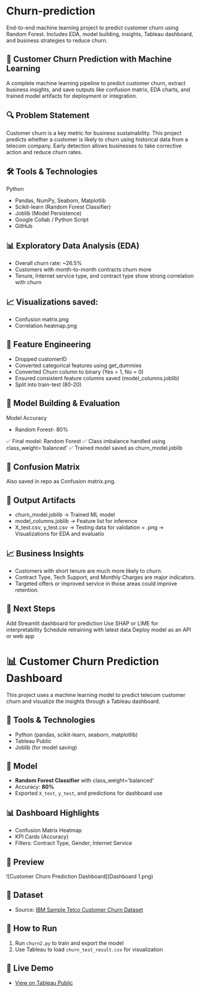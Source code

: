 # Churn-prediction
End-to-end machine learning project to predict customer churn using Random Forest. Includes EDA, model building, insights, Tableau dashboard, and business strategies to reduce churn.

## 🧠 Customer Churn Prediction with Machine Learning
A complete machine learning pipeline to predict customer churn, extract business insights, and save outputs like confusion matrix, EDA charts, and trained model artifacts for deployment or integration.

## 🔍 Problem Statement
Customer churn is a key metric for business sustainability. This project predicts whether a customer is likely to churn using historical data from a telecom company. Early detection allows businesses to take corrective action and reduce churn rates.

## 🛠️ Tools & Technologies
Python

- Pandas, NumPy, Seaborn, Matplotlib
- Scikit-learn (Random Forest Classifier)
- Joblib (Model Persistence)
- Google Collab / Python Script
- GitHub

## 📊 Exploratory Data Analysis (EDA)
- Overall churn rate: ~26.5%
- Customers with month-to-month contracts churn more
- Tenure, Internet service type, and contract type show strong correlation with churn

## 📈 Visualizations saved:
- Confusion matrix.png
- Correlation heatmap.png

## 🔧 Feature Engineering
- Dropped customerID
- Converted categorical features using get_dummies
- Converted Churn column to binary (Yes = 1, No = 0)
- Ensured consistent feature columns saved (model_columns.joblib)
- Split into train-test (80-20)

## 🤖 Model Building & Evaluation
Model	Accuracy
- Random Forest- 80%

✅ Final model: Random Forest
✅ Class imbalance handled using class_weight='balanced'
✅ Trained model saved as churn_model.joblib

## 📌 Confusion Matrix

Also saved in repo as Confusion matrix.png.

## 📁 Output Artifacts
- churn_model.joblib → Trained ML model
- model_columns.joblib → Feature list for inference
- X_test.csv, y_test.csv → Testing data for validation
= .png → Visualizations for EDA and evaluatio

## 📈 Business Insights
- Customers with short tenure are much more likely to churn.
- Contract Type, Tech Support, and Monthly Charges are major indicators.
- Targeted offers or improved service in those areas could improve retention.

## 🚀 Next Steps
Add Streamlit dashboard for prediction
Use SHAP or LIME for interpretability
Schedule retraining with latest data
Deploy model as an API or web app



# 📊 Customer Churn Prediction Dashboard

This project uses a machine learning model to predict telecom customer churn and visualize the insights through a Tableau dashboard.

## 🔧 Tools & Technologies
- Python (pandas, scikit-learn, seaborn, matplotlib)
- Tableau Public
- Joblib (for model saving)

## 🧠 Model
- **Random Forest Classifier** with class_weight='balanced'
- Accuracy: **80%**
- Exported `X_test`, `y_test`, and predictions for dashboard use

## 📊 Dashboard Highlights
- Confusion Matrix Heatmap
- KPI Cards (Accuracy)
- Filters: Contract Type, Gender, Internet Service

## 📸 Preview

![Customer Churn Prediction Dashboard](Dashboard 1.png)

## 📁 Dataset
- Source: [IBM Sample Telco Customer Churn Dataset](https://www.kaggle.com/blastchar/telco-customer-churn)

## 🚀 How to Run
1. Run `churn2.py` to train and export the model
2. Use Tableau to load `churn_test_result.csv` for visualization

## 📍 Live Demo
- [View on Tableau Public](https://public.tableau.com/views/CustomerChurnDashboard_17490659112280/Dashboard1?:language=en-US&:sid=&:redirect=auth&:display_count=n&:origin=viz_share_link)

